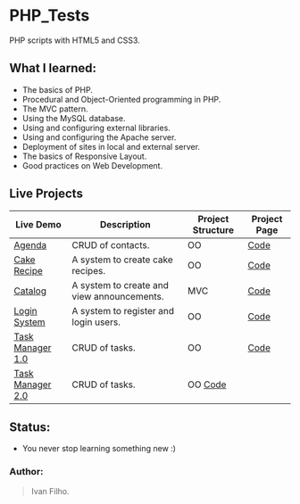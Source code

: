 # PHP_Tests
PHP scripts with HTML5 and CSS3.

<!-- ## Motivation: -->
<!-- * One day I wake up and decided to learn PHP. I thought that by doing this I could review HTML and CSS along the way. -->

## What I learned:
* The basics of PHP.
* Procedural and Object-Oriented programming in PHP.
* The MVC pattern.
* Using the MySQL database.
* Using and configuring external libraries.
* Using and configuring the Apache server.
* Deployment of sites in local and external server.
* The basics of Responsive Layout.
* Good practices on Web Development.

## Live Projects

| Live Demo | Description | Project Structure | Project Page |
| --- | --- | --- | --- |
| [Agenda](http://ivanfilho21.000webhostapp.com/agenda/) | CRUD of contacts. | OO | [Code](https://github.com/ivanfilho21/PHP_Tests/tree/master/object-oriented/agenda) |
| [Cake Recipe](http://ivanfilho21.epizy.com/oo/recipes) | A system to create cake recipes. | OO | [Code](https://github.com/ivanfilho21/PHP_Tests/tree/master/object-oriented/cake_recipe) |
| [Catalog](https://ivanfilho21.000webhostapp.com/mvc/catalog-mvc/)| A system to create and view announcements. | MVC | [Code](https://github.com/ivanfilho21/PHP_Tests/tree/master/mvc/catalog-mvc) |
| [Login System](https://ivanfilho21.000webhostapp.com/login-system/) | A system to register and login users. | OO | [Code](https://github.com/ivanfilho21/PHP_Tests/tree/master/object-oriented/login-system) |
| [Task Manager 1.0](https://ivanfilho21.000webhostapp.com/) | CRUD of tasks. | OO | [Code](https://github.com/ivanfilho21/PHP_Tests/tree/master/object-oriented/tasks_oo) |
| [Task Manager 2.0](http://ivanfilho21.epizy.com/oo/taskman/) | CRUD of tasks. | OO [Code](https://github.com/ivanfilho21/PHP_Tests/tree/master/object-oriented/tasks_oo_2-0) |

## Status:
* You never stop learning something new :)

### Author:
> Ivan Filho.

